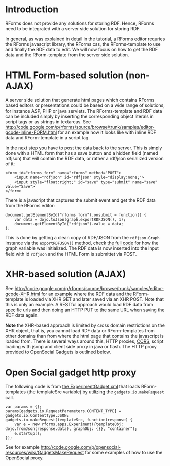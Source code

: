 # Introduction #

RForms does not provide any solutions for storing RDF. Hence, RForms need to be integrated with a server side solution for storing RDF.

In general, as was explained in detail in the [tutorial](Tutorial.md), a RForms editor requries the RForms javascript library, the RForms css, the RForms-template to use and finally the RDF data to edit. We will now focus on how to get the RDF data and the RForm-template from the server side solution.

# HTML Form-based solution (non-AJAX) #
A server side solution that generate html pages which contains RForms based editors or presentations could be based on a wide range of solutions, for instance ASP, PHP or java servlets. The RForms-template and RDF data can be included simply by inserting the corresponding object literals in script tags or as strings in textareas.
See http://code.google.com/p/rforms/source/browse/trunk/samples/editor-gcode-inline-FORM.html for an example how it looks like with inline RDF data and RForm-template in a script tag.

In the next step you have to post the data back to the server. This is simply done with a HTML form that has a save button and a hidden field (named rdfjson) that will contain the RDF data, or rather a rdf/json serialized version of it:
```
<form id="rforms_form" name="rforms" method="POST">
	<input name="rdfjson" id="rdfjson" style="display:none;">
	<input style="float:right;" id="save" type="submit" name="save" value="Save">
</form>
```
There is a javacript that captures the submit event and get the RDF data from the RForms editor:
```
document.getElementById("rforms_form").onsubmit = function() {
	var data = dojo.toJson(graph.exportRDFJSON(), 1);
	document.getElementById("rdfjson").value = data;				
};
```
This is done by getting a clean copy of RDF/JSON from the `rdfjson.Graph` instance via the `exportRDFJSON()` method, check [the full code](http://code.google.com/p/rforms/source/browse/trunk/samples/editor-gcode-inline-FORM.html) for how the graph variable was initialized. The RDF data is now inserted into the input field with id `rdfjson` and the HTML Form is submittet via POST.

# XHR-based solution (AJAX) #
See http://code.google.com/p/rforms/source/browse/trunk/samples/editor-gcode-XHR.html for an example where the RDF data and the RForm-template is loaded via XHR GET and later saved via an XHR POST. Note that this is only an example. A RESTful approach would load RDF data from specific urls and then doing an HTTP PUT to the same URL when saving the RDF data again.

**Note** the XHR-based approach is limited by cross domain restrictions on the XHR object, that is, you cannot load RDF data or RForm-templates from other domains than from where the html page that contains the javascript is loaded from. There is several ways around this, HTTP proxies, [CORS](http://www.w3.org/TR/cors/), script loading with jsonp and client side proxy in java or flash. The HTTP proxy provided to OpenSocial Gadgets is outlined below.

# Open Social gadget http proxy #
The following code is from [the ExperimentGadget.xml](http://code.google.com/p/rforms/source/browse/trunk/samples/ExperimentGadget.xml) that loads RForm-templates (the templateSrc variable) by utilizing the `gadgets.io.makeRequest` call.
```
var params = {};
params[gadgets.io.RequestParameters.CONTENT_TYPE] = gadgets.io.ContentType.JSON;
gadgets.io.makeRequest(templateSrc, function(response) {
	var e = new rforms.apps.Experiment({templateObj: dojo.fromJson(response.data), graphObj: {}}, "container");
	e.startup();
});
```
See for example http://code.google.com/p/opensocial-resources/wiki/GadgetsMakeRequest for some examples of how to use the OpenSocial proxy.